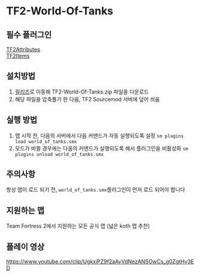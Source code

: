 # TF2-World-Of-Tanks
  
필수 플러그인
---
[TF2Attributes](https://github.com/FlaminSarge/tf2attributes)  
[TF2Items](https://github.com/asherkin/TF2Items)
  
설치방법
---
1. [릴리즈](https://github.com/Modded-Madness/TF2-World-Of-Tanks/releases/latest)로 이동해 TF2-World-Of-Tanks.zip 파일을 다운로드
2. 해당 파일을 압축풀기 한 다음, TF2 Sourcemod 서버에 덮어 씌움
  
실행 방법
---
1. 맵 시작 전, 다음의 서버에서 다음 커맨드가 자동 실행되도록 설정 <code>sm plugins load world_of_tanks.smx</code>
2. 모드가 바뀔 경우에는 다음의 커맨드가 실행되도록 해서 플러그인을 비활성화 <code>sm plugins unload world_of_tanks.smx</code>

주의사항
---
항상 맵이 로드 되기 전, <code>world_of_tanks.smx</code>플러그인이 먼저 로드 되어야 합니다
  
지원하는 맵
---
Team Fortress 2에서 지원하는 모든 공식 맵
(넓은 koth 맵 추천)
  
플레이 영상
---
https://www.youtube.com/clip/UgkxiPZ9f2aAyVdNezANSOwCs_g0ZgtHy3ED
